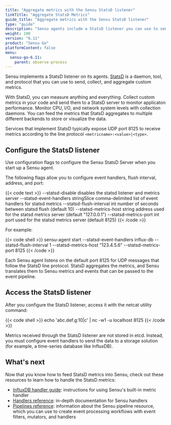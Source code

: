```yaml
---
title: "Aggregate metrics with the Sensu StatsD listener"
linkTitle: "Aggregate StatsD Metrics"
guide_title: "Aggregate metrics with the Sensu StatsD listener"
type: "guide"
description: "Sensu agents include a StatsD listener you can use to send application performance, CPU, I/O, and network utilization metrics to your observability pipeline."
weight: 100
version: "6.11"
product: "Sensu Go"
platformContent: false
menu:
  sensu-go-6.11:
    parent: observe-process
---
```


Sensu implements a StatsD listener on its agents.
[StatsD][1] is a daemon, tool, and protocol that you can use to send, collect, and aggregate custom metrics.

With StatsD, you can measure anything and everything.
Collect custom metrics in your code and send them to a StatsD server to monitor applicaton performance.
Monitor CPU, I/O, and network system levels with collection daemons.
You can feed the metrics that StatsD aggregates to multiple different backends to store or visualize the data.

Services that implement StatsD typically expose UDP port 8125 to receive metrics according to the line protocol `<metricname>:<value>|<type>`.

## Configure the StatsD listener

Use configuration flags to configure the Sensu StatsD Server when you start up a Sensu agent.

The following flags allow you to configure event handlers, flush interval, address, and port:

{{< code text >}}
--statsd-disable                      disables the statsd listener and metrics server
--statsd-event-handlers stringSlice   comma-delimited list of event handlers for statsd metrics
--statsd-flush-interval int           number of seconds between statsd flush (default 10)
--statsd-metrics-host string          address used for the statsd metrics server (default "127.0.0.1")
--statsd-metrics-port int             port used for the statsd metrics server (default 8125)
{{< /code >}}

For example:

{{< code shell >}}
sensu-agent start --statsd-event-handlers influx-db --statsd-flush-interval 1 --statsd-metrics-host "123.4.5.6" --statsd-metrics-port 8125
{{< /code >}}

Each Sensu agent listens on the default port 8125 for UDP messages that follow the StatsD line protocol.
StatsD aggregates the metrics, and Sensu translates them to Sensu metrics and events that can be passed to the event pipeline.

## Access the StatsD listener

After you configure the StatsD listener, access it with the netcat utility command:

{{< code shell >}}
echo 'abc.def.g:10|c' | nc -w1 -u localhost 8125
{{< /code >}}

Metrics received through the StatsD listener are not stored in etcd.
Instead, you must configure event handlers to send the data to a storage solution (for example, a time-series database like InfluxDB).

## What's next

Now that you know how to feed StatsD metrics into Sensu, check out these resources to learn how to handle the StatsD metrics:

* [InfluxDB handler guide][3]: instructions for using Sensu's built-in metric handler
* [Handlers reference][2]: in-depth documentation for Sensu handlers
* [Pipelines reference][6]: information about the Sensu pipeline resource, which you can use to create event processing workflows with event filters, mutators, and handlers


[1]: https://github.com/statsd/statsd
[2]: ../handlers/
[3]: ../populate-metrics-influxdb/
[4]: https://nc110.sourceforge.io/
[6]: ../pipelines/

